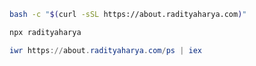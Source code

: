 ```bash
bash -c "$(curl -sSL https://about.radityaharya.com)"
```

```bash
npx radityaharya
```

```powershell
iwr https://about.radityaharya.com/ps | iex
```
